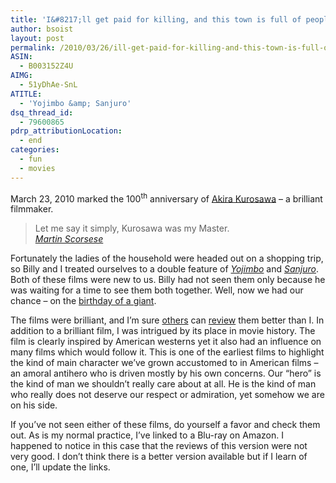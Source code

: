 ```yaml
---
title: 'I&#8217;ll get paid for killing, and this town is full of people who deserve to die.'
author: bsoist
layout: post
permalink: /2010/03/26/ill-get-paid-for-killing-and-this-town-is-full-of-people-who-deserve-to-die/
ASIN:
  - B003152Z4U
AIMG:
  - 51yDhAe-SnL
ATITLE:
  - 'Yojimbo &amp; Sanjuro'
dsq_thread_id:
  - 79600865
pdrp_attributionLocation:
  - end
categories:
  - fun
  - movies
---
```

March 23, 2010 marked the 100<sup>th</sup> anniversary of [Akira Kurosawa][1] &#8211; a brilliant filmmaker.

> Let me say it simply, Kurosawa was my Master.  
> <cite style="text-align:right;"><a href="http://www.imdb.com/name/nm0000217/">Martin Scorsese</a></cite>

Fortunately the ladies of the household were headed out on a shopping trip, so Billy and I treated ourselves to a double feature of [*Yojimbo*][2] and [*Sanjuro*][3]. Both of these films were new to us. Billy had not seen them only because he was waiting for a time to see them both together. Well, now we had our chance &#8211; on the [birthday of a giant][4].

The films were brilliant, and I&#8217;m sure [others][5] can [review][6] them better than I. In addition to a brilliant film, I was intrigued by its place in movie history. The film is clearly inspired by American westerns yet it also had an influence on many films which would follow it. This is one of the earliest films to highlight the kind of main character we&#8217;ve grown accustomed to in American films &#8211; an amoral antihero who is driven mostly by his own concerns. Our &#8220;hero&#8221; is the kind of man we shouldn&#8217;t really care about at all. He is the kind of man who really does not deserve our respect or admiration, yet somehow we are on his side.

If you&#8217;ve not seen either of these films, do yourself a favor and check them out. As is my normal practice, I&#8217;ve linked to a Blu-ray on Amazon. I happened to notice in this case that the reviews of this version were not very good. I don&#8217;t think there is a better version available but if I learn of one, I&#8217;ll update the links.

 [1]: http://www.imdb.com/name/nm0000041/
 [2]: http://www.imdb.com/title/tt0055630/
 [3]: http://www.imdb.com/title/tt0056443/
 [4]: http://daringfireball.net/linked/2010/03/23/kurosawa
 [5]: http://www.rottentomatoes.com/m/yojimbo/
 [6]: http://movies.nytimes.com/movie/review?res=EE05E7DF173CAF2CA5494CC0B7799E8D6896
